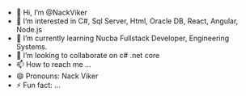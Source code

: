 - 👋 Hi, I’m @NackViker
- 👀 I’m interested in C#, Sql Server, Html, Oracle DB, React, Angular, Node.js
- 🌱 I’m currently learning Nucba Fullstack Developer, Engineering Systems.
- 💞️ I’m looking to collaborate on c# .net core
- 📫 How to reach me ...
- 😄 Pronouns: Nack Viker
- ⚡ Fun fact: ...

<!---
NackViker/NackViker is a ✨ special ✨ repository because its `README.md` (this file) appears on your GitHub profile.
You can click the Preview link to take a look at your changes.
--->
